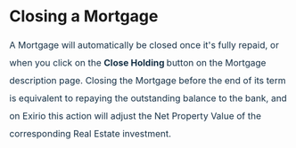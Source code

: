 # Closing a Mortgage

<p "helvetica="" arial,="" justify;"="" neue",="" roboto,="" sans-serif;="" segoe="" style="box-sizing: border-box; margin: 0px 0px 0px 0in; font-size: 16px; line-height: 32px; word-break: normal; overflow-wrap: break-word; color: rgb(24, 50, 71); font-style: normal; font-variant-ligatures: normal; font-variant-caps: normal; font-weight: 400; letter-spacing: normal; orphans: 2; text-indent: 0px; text-transform: none; white-space: normal; widows: 2; word-spacing: 0px; -webkit-text-stroke-width: 0px;  text-decoration-thickness: initial; text-decoration-style: initial; text-decoration-color: initial; font-family: -apple-system, system-ui, " text-align:="" ui",=""><span dir="ltr" style="box-sizing: border-box; font-size: 16px; line-height: 32px;">A Mortgage will automatically be closed once it's fully repaid, or when you click on the <strong dir="ltr">Close Holding&nbsp;</strong>button on the Mortgage description page. Closing the Mortgage before the end of its term is equivalent to repaying the outstanding balance to the bank, and on Exirio this action will adjust the Net Property Value of the corresponding Real Estate investment.&nbsp;</span></p>